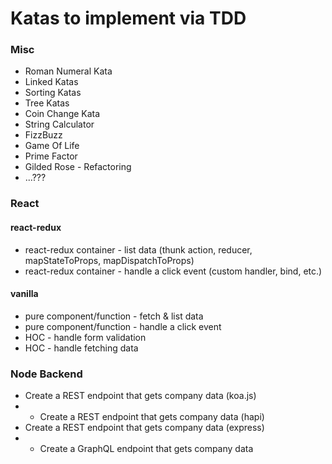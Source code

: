 # Katas to implement via TDD

### Misc
- Roman Numeral Kata
- Linked Katas
- Sorting Katas
- Tree Katas
- Coin Change Kata
- String Calculator
- FizzBuzz
- Game Of Life
- Prime Factor
- Gilded Rose - Refactoring
- ...???

### React
#### react-redux
- react-redux container - list data (thunk action, reducer, mapStateToProps, mapDispatchToProps)
- react-redux container - handle a click event (custom handler, bind, etc.)

#### vanilla
- pure component/function - fetch & list data
- pure component/function - handle a click event
- HOC - handle form validation
- HOC - handle fetching data

### Node Backend
- Create a REST endpoint that gets company data (koa.js)
- - Create a REST endpoint that gets company data (hapi)
- Create a REST endpoint that gets company data (express)
- - Create a GraphQL endpoint that gets company data
